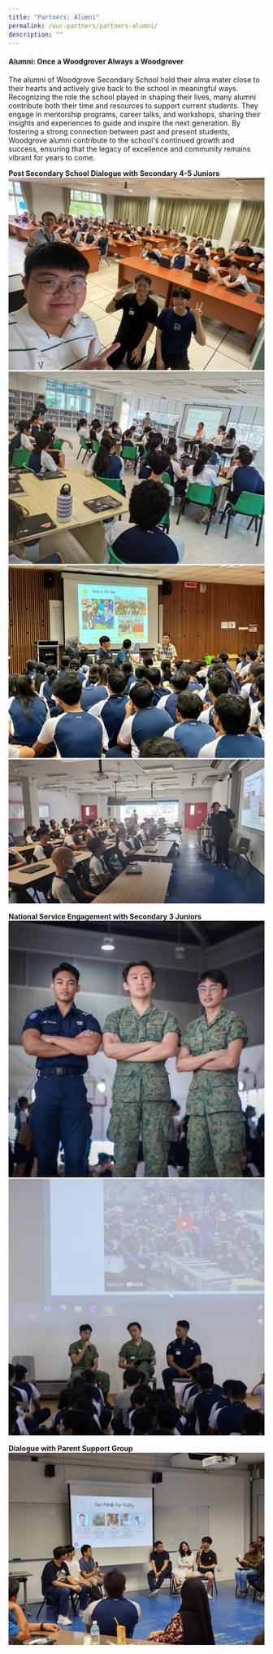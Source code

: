```yaml
---
title: "Partners: Alumni"
permalink: /our-partners/partners-alumni/
description: ""
---
```

#### Alumni: Once a Woodgrover Always a Woodgrover

The alumni of Woodgrove Secondary School hold their alma mater close to their hearts and actively give back to the school in meaningful ways. Recognizing the role the school played in shaping their lives, many alumni contribute both their time and resources to support current students. They engage in mentorship programs, career talks, and workshops, sharing their insights and experiences to guide and inspire the next generation. By fostering a strong connection between past and present students, Woodgrove alumni contribute to the school's continued growth and success, ensuring that the legacy of excellence and community remains vibrant for years to come.

**Post Secondary School Dialogue with Secondary 4-5 Juniors**
![](/images/Partners:%20Alumni/whatsapp%20image%20.jpeg)
![](/images/Partners:%20Alumni/whatsapp%20image%202.jpeg)
![](/images/Partners:%20Alumni/whatsapp%20image%204.jpeg)
![](/images/Partners:%20Alumni/whatsapp%20image%202023-03-20%20.jpeg)

**National Service Engagement with Secondary 3 Juniors**
![](/images/Partners:%20Alumni/img_9914%20(2).jpg)
![](/images/Partners:%20Alumni/img_9824.jpg)


**Dialogue with Parent Support Group**
![](/images/Partners:%20PSG/img-20230726-wa0028.jpg)